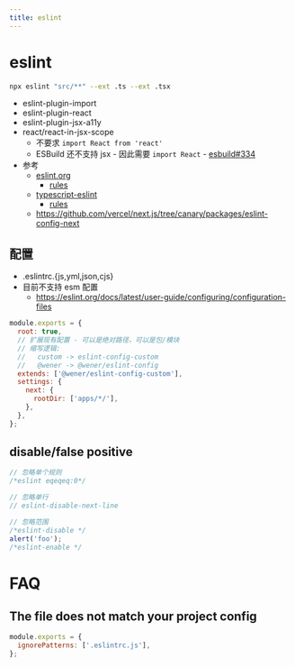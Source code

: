 ```yaml
---
title: eslint
---
```


# eslint

```bash
npx eslint "src/**" --ext .ts --ext .tsx
```

- eslint-plugin-import
- eslint-plugin-react
- eslint-plugin-jsx-a11y
- react/react-in-jsx-scope
  - 不要求 `import React from 'react'`
  - ESBuild 还不支持 jsx - 因此需要 `import React` - [esbuild#334](https://github.com/evanw/esbuild/issues/334)
- 参考
  - [eslint.org](https://eslint.org)
    - [rules](https://eslint.org/docs/latest/rules/)
  - [typescript-eslint](https://github.com/typescript-eslint/typescript-eslint)
    - [rules](https://typescript-eslint.io/rules/)
  - https://github.com/vercel/next.js/tree/canary/packages/eslint-config-next

## 配置

- .eslintrc.{js,yml,json,cjs}
- 目前不支持 esm 配置
  - https://eslint.org/docs/latest/user-guide/configuring/configuration-files

```js
module.exports = {
  root: true,
  // 扩展现有配置 - 可以是绝对路径，可以是包/模块
  // 缩写逻辑:
  //   custom -> eslint-config-custom
  //   @wener -> @wener/eslint-config
  extends: ['@wener/eslint-config-custom'],
  settings: {
    next: {
      rootDir: ['apps/*/'],
    },
  },
};
```

## disable/false positive

```js
// 忽略单个规则
/*eslint eqeqeq:0*/

// 忽略单行
// eslint-disable-next-line

// 忽略范围
/*eslint-disable */
alert('foo');
/*eslint-enable */
```

# FAQ

## The file does not match your project config

```js title=".eslintrc.js"
module.exports = {
  ignorePatterns: ['.eslintrc.js'],
};
```
